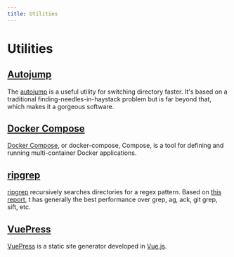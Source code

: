 ```yaml
---
title: Utilities
---
```


# Utilities

## [Autojump](/utilities/autojump.html)

The [autojump](https://github.com/wting/autojump) is a useful utility for switching directory faster. It's based on a traditional finding-needles-in-haystack problem but is far beyond that, which makes it a gorgeous software.

## [Docker Compose](/utilities/docker-compose.html)

[Docker Compose](https://docs.docker.com/compose/), or docker-compose, Compose, is a tool for defining and running multi-container Docker applications.

## [ripgrep](/utilities/ripgrep.html)

[ripgrep](https://github.com/BurntSushi/ripgrep) recursively searches directories for a regex pattern. Based on [this report](https://blog.burntsushi.net/ripgrep/), t has generally the best performance over grep, ag, ack, git grep, sift, etc.

## [VuePress](/utilities/vuepress.html)

[VuePress](https://vuepress.vuejs.org) is a static site generator developed in [Vue.js](https://vuejs.org/).
